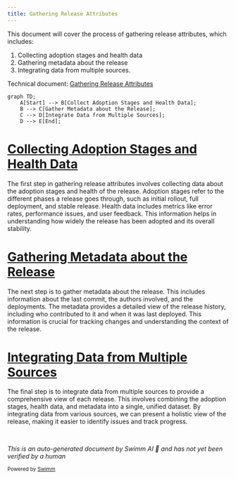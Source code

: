 ```yaml
---
title: Gathering Release Attributes
---
```

This document will cover the process of gathering release attributes, which includes:

1. Collecting adoption stages and health data
2. Gathering metadata about the release
3. Integrating data from multiple sources.

Technical document: <SwmLink doc-title="Gathering Release Attributes">[Gathering Release Attributes](/.swm/gathering-release-attributes.6banb79i.sw.md)</SwmLink>

```mermaid
graph TD;
    A[Start] --> B[Collect Adoption Stages and Health Data];
    B --> C[Gather Metadata about the Release];
    C --> D[Integrate Data from Multiple Sources];
    D --> E[End];
```

# [Collecting Adoption Stages and Health Data](https://app.swimm.io/repos/Z2l0aHViJTNBJTNBc2VudHJ5LWRlbW8tMSUzQSUzQVN3aW1tLURlbW8=/docs/6banb79i#gathering-release-attributes)

The first step in gathering release attributes involves collecting data about the adoption stages and health of the release. Adoption stages refer to the different phases a release goes through, such as initial rollout, full deployment, and stable release. Health data includes metrics like error rates, performance issues, and user feedback. This information helps in understanding how widely the release has been adopted and its overall stability.

# [Gathering Metadata about the Release](https://app.swimm.io/repos/Z2l0aHViJTNBJTNBc2VudHJ5LWRlbW8tMSUzQSUzQVN3aW1tLURlbW8=/docs/6banb79i#fetching-last-deploy-metadata)

The next step is to gather metadata about the release. This includes information about the last commit, the authors involved, and the deployments. The metadata provides a detailed view of the release history, including who contributed to it and when it was last deployed. This information is crucial for tracking changes and understanding the context of the release.

# [Integrating Data from Multiple Sources](https://app.swimm.io/repos/Z2l0aHViJTNBJTNBc2VudHJ5LWRlbW8tMSUzQSUzQVN3aW1tLURlbW8=/docs/6banb79i#fetching-authors-metadata)

The final step is to integrate data from multiple sources to provide a comprehensive view of each release. This involves combining the adoption stages, health data, and metadata into a single, unified dataset. By integrating data from various sources, we can present a holistic view of the release, making it easier to identify issues and track progress.

&nbsp;

*This is an auto-generated document by Swimm AI 🌊 and has not yet been verified by a human*

<SwmMeta version="3.0.0" repo-id="Z2l0aHViJTNBJTNBc2VudHJ5LWRlbW8tMSUzQSUzQVN3aW1tLURlbW8=" repo-name="sentry-demo-1" doc-type="product-flows"><sup>Powered by [Swimm](/)</sup></SwmMeta>
